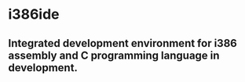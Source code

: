 # i386ide

## Integrated development environment for i386 assembly and C programming language in development.
